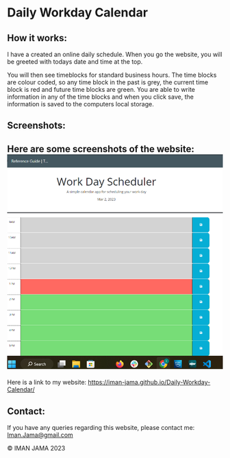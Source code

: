 # Daily Workday Calendar

## How it works:

I have a created an online daily schedule. When you go the website, you will be greeted with todays date and time at the top. 

You will then see timeblocks for standard business hours. The time blocks are colour coded, so any time block in the past is grey, the current time block is red and future time blocks are green. You are able to write information in any of the time blocks and when you click save, the information is saved to the computers local storage. 

## Screenshots:
Here are some screenshots of the website:
![picture](/Assets/screenshot.png)
---

Here is a link to my website:
 https://iman-jama.github.io/Daily-Workday-Calendar/


## Contact:
If you have any queries regarding this website, please contact me: Iman.Jama@gmail.com

© IMAN JAMA 2023